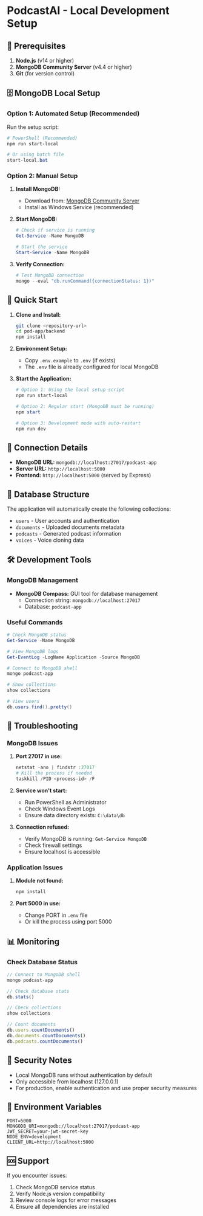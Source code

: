# PodcastAI - Local Development Setup

## 🔧 Prerequisites

1. **Node.js** (v14 or higher)
2. **MongoDB Community Server** (v4.4 or higher)
3. **Git** (for version control)

## 🗄️ MongoDB Local Setup

### Option 1: Automated Setup (Recommended)
Run the setup script:
```powershell
# PowerShell (Recommended)
npm run start-local

# Or using batch file
start-local.bat
```

### Option 2: Manual Setup

1. **Install MongoDB:**
   - Download from: [MongoDB Community Server](https://www.mongodb.com/try/download/community)
   - Install as Windows Service (recommended)

2. **Start MongoDB:**
   ```powershell
   # Check if service is running
   Get-Service -Name MongoDB
   
   # Start the service
   Start-Service -Name MongoDB
   ```

3. **Verify Connection:**
   ```powershell
   # Test MongoDB connection
   mongo --eval "db.runCommand({connectionStatus: 1})"
   ```

## 🚀 Quick Start

1. **Clone and Install:**
   ```bash
   git clone <repository-url>
   cd pod-app/backend
   npm install
   ```

2. **Environment Setup:**
   - Copy `.env.example` to `.env` (if exists)
   - The `.env` file is already configured for local MongoDB

3. **Start the Application:**
   ```powershell
   # Option 1: Using the local setup script
   npm run start-local
   
   # Option 2: Regular start (MongoDB must be running)
   npm start
   
   # Option 3: Development mode with auto-restart
   npm run dev
   ```

## 🔗 Connection Details

- **MongoDB URL:** `mongodb://localhost:27017/podcast-app`
- **Server URL:** `http://localhost:5000`
- **Frontend:** `http://localhost:5000` (served by Express)

## 📁 Database Structure

The application will automatically create the following collections:
- `users` - User accounts and authentication
- `documents` - Uploaded documents metadata
- `podcasts` - Generated podcast information
- `voices` - Voice cloning data

## 🛠️ Development Tools

### MongoDB Management
- **MongoDB Compass:** GUI tool for database management
  - Connection string: `mongodb://localhost:27017`
  - Database: `podcast-app`

### Useful Commands
```powershell
# Check MongoDB status
Get-Service -Name MongoDB

# View MongoDB logs
Get-EventLog -LogName Application -Source MongoDB

# Connect to MongoDB shell
mongo podcast-app

# Show collections
show collections

# View users
db.users.find().pretty()
```

## 🔧 Troubleshooting

### MongoDB Issues

1. **Port 27017 in use:**
   ```powershell
   netstat -ano | findstr :27017
   # Kill the process if needed
   taskkill /PID <process-id> /F
   ```

2. **Service won't start:**
   - Run PowerShell as Administrator
   - Check Windows Event Logs
   - Ensure data directory exists: `C:\data\db`

3. **Connection refused:**
   - Verify MongoDB is running: `Get-Service MongoDB`
   - Check firewall settings
   - Ensure localhost is accessible

### Application Issues

1. **Module not found:**
   ```bash
   npm install
   ```

2. **Port 5000 in use:**
   - Change PORT in `.env` file
   - Or kill the process using port 5000

## 📊 Monitoring

### Check Database Status
```javascript
// Connect to MongoDB shell
mongo podcast-app

// Check database stats
db.stats()

// Check collections
show collections

// Count documents
db.users.countDocuments()
db.documents.countDocuments()
db.podcasts.countDocuments()
```

## 🔐 Security Notes

- Local MongoDB runs without authentication by default
- Only accessible from localhost (127.0.0.1)
- For production, enable authentication and use proper security measures

## 📝 Environment Variables

```env
PORT=5000
MONGODB_URI=mongodb://localhost:27017/podcast-app
JWT_SECRET=your-jwt-secret-key
NODE_ENV=development
CLIENT_URL=http://localhost:5000
```

## 🆘 Support

If you encounter issues:
1. Check MongoDB service status
2. Verify Node.js version compatibility
3. Review console logs for error messages
4. Ensure all dependencies are installed
